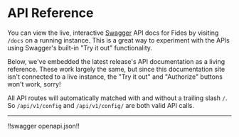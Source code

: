 # API Reference

You can view the live, interactive [Swagger](https://swagger.io/docs/) API docs for Fides by visiting `/docs` on a running instance. This is a great way to experiment with the APIs using Swagger's built-in "Try it out" functionality.

Below, we've embedded the latest release's API documentation as a living reference. These work largely the same, but since this documentation site isn't connected to a live instance, the "Try it out" and "Authorize" buttons won't work, sorry!

All API routes will automatically matched with and without a trailing slash `/`. So `/api/v1/config` and `/api/v1/config/` are both valid API calls.

---

!!swagger openapi.json!!

<script>
    /*If there is an anchor tag, reload it after the page loads to scroll to
     * that section, since the Swagger UI takes some time to render. */
    if (location.hash) {
        setTimeout(function() {
            location.href = location.href
        }, 200);
    }
</script>
